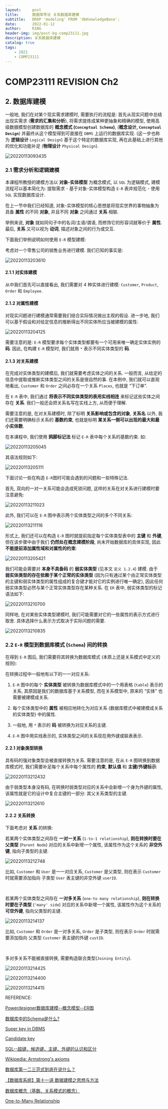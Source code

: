 ```yaml
---
layout:     post
title:      数据库导论 关系数据库建模
subtitle:   DROP 'modeling' FROM 'dbKnowledgeBase';
date:       2022-01-12
author:     R1NG
header-img: img/post-bg-comp23111.jpg
description: 关系数据库建模
catalog: true
tags:
    - 2021
    - COMP23111
---
```



# COMP23111 REVISION Ch2

## 2. 数据库建模

一般地, 我们在对某个现实需求建模时, 需要执行的流程是: 首先从现实问题中总结出现实需求 (**需求的汇集和分析**), 将需求提炼成某种更抽象和精确的模型, 使用高级数据模型创建数据库的 **概念模式 (`Conceptual Schema`)**, (**概念设计, `Conceptual Design`**) 并最终从这个模型得到可直接在 `DBMS` 上运行的数据库实现. (这一步也称为 **逻辑设计** `Logical Design`) 基于这个特定的数据库实现, 再在此基础上进行其他的优化和功能补足 (**物理设计** `Physical Design`).

![20220113093435](https://cdn.jsdelivr.net/gh/KirisameR/KirisameR.github.io/img/blogpost_images/20220113093435.png)

### 2.1 需求分析和逻辑建模

本课程所教授的建模方法以 **对象-实体模型** 为概念模式, 以 `SQL` 为逻辑模式, 建模流程可以基本简化为: 提取需求 - 基于对象-实体模型构造 `E-R` 表并规范化 - 使用 `SQL` 实现数据库设计.

在上一节中我们已经知道, 对象-实体模型的核心思想是将现实世界的事物抽象为具备 **属性** 的不同 **对象**, 并且不同 **对象** 之间通过 **关系** 相联. 

举例来说, **对象** 就如同句子中的名词/主语/谓语, 而修饰它的形容词就等价于 **属性**. 最后, **关系** 又可以视为 **动词**, 描述对象之间的行为或交互.

下面我们举例说明如何使用 `E-R` 模型建模:

考虑对一个零售公司的销售业务进行建模. 我们已知的事实是:

![20220113203610](https://cdn.jsdelivr.net/gh/KirisameR/KirisameR.github.io/img/blogpost_images/20220113203610.png)

#### 2.1.1 对实体建模

从中我们首先可以直接看出, 我们需要对 $4$ 种实体进行建模: `Customer`, `Product`, `Order` 和 `Employee`.

#### 2.1.2 对属性建模

对现实问题进行建模通常需要我们结合实际情况做出主观的假设. 进一步地, 我们可以基于假设和对给定信息的推断得出不同实体所应当被建模的属性:

![20220113204125](https://cdn.jsdelivr.net/gh/KirisameR/KirisameR.github.io/img/blogpost_images/20220113204125.png)

需要注意的是: `E-R` 模型要求每个实体类型都要有一个可用来唯一确定实体实例的 **码**. 因此, 在构建 `E-R` 模型时, 我们就用 `*` 表示不同实体类型的 **码**.

#### 2.1.3 对关系建模

在完成对实体类型的建模后, 我们就需要考虑实体之间的关系. 一般而言, 从给定的信息中提取或推断实体类型之间的关系是很自然的事. 在本例中, 我们就可以直观地看出, `Customer` 和 `Order` 之间必存在一个关系 `Places`, 也就是 “下订单”.

在 `E-R` 表中, 我们通过 **将表示不同实体类型的表用实线相连** 来标记这些实体之间存在 **关系**. 我们一般还会把关系名写在实线上方, 从而便于理解.

需要注意的是, 在对关系建模时, 除了标明 **关系影响或包含的对象**, **关系名** 以外, 我们还需要明确标示关系的 **基数约束**, 也就是标明 **某关系一侧可以出现的最大和最小实体数**. 

在本课程中, 我们使用 **鸦脚标记法** 标记 `E-R` 表中每个关系的基数约束. 如:

![20220113205045](https://cdn.jsdelivr.net/gh/KirisameR/KirisameR.github.io/img/blogpost_images/20220113205045.png)

其语法规则如下:

![20220113205111](https://cdn.jsdelivr.net/gh/KirisameR/KirisameR.github.io/img/blogpost_images/20220113205111.png)

下面讨论一些在构造 `E-R`图时可能会遇到的问题和一些特殊记法. 

首先, 双向的一对一关系可能会造成死锁问题, 这样的关系在对关系进行建模时要注意避免:

![20220113211023](https://cdn.jsdelivr.net/gh/KirisameR/KirisameR.github.io/img/blogpost_images/20220113211023.png)

此外, 我们可以在 `E-R` 图中表示两个实体类型之间的多个不同关系:

![20220113211116](https://cdn.jsdelivr.net/gh/KirisameR/KirisameR.github.io/img/blogpost_images/20220113211116.png)

形式上, 我们还可以在构造 `E-R` 图时就提前指定每个实体类型表中的 **主键** 和 **外键**, 但在该步骤中由于我们 **仍然处在概念建模阶段**, 尚未开始数据库的具体实现, 因此 **不能提前添加属性域和对属性的约束**:

![20220113205421](https://cdn.jsdelivr.net/gh/KirisameR/KirisameR.github.io/img/blogpost_images/20220113205421.png)

我们可能会需要对 **本身不具备码** 的 **弱实体类型** (见本文 `定义 1.2.4`) 建模. 由于 **弱实体类型的存在依赖于某个正常的实体类型** (因为只有通过某个由正常实体类型的主键和弱实体类型的属性组成的复合键才能对它的实例进行唯一确定), 因此任何弱实体类型必然与某个正常实体类型存在某种关系. 在 `ER` 表中, 弱实体类型的标记语法如下:

![20220113210700](https://cdn.jsdelivr.net/gh/KirisameR/KirisameR.github.io/img/blogpost_images/20220113210700.png)

同样地, 在对某些实体类型建模时, 我们可能需要对它的一些属性的表示方式进行取舍. 具体选择什么表示方式取决于实际问题的需要.

![20220113210835](https://cdn.jsdelivr.net/gh/KirisameR/KirisameR.github.io/img/blogpost_images/20220113210835.png)

### 2.2 `E-R` 模型到数据库模式 (`Schema`) 间的转换

在得到 `E-R` 图后, 我们需要将其转换为数据库模式 (本质上还是关系模式中定义的规则):

在转换过程中一般地有以下的一一对应关系:

1. `E-R` 图中的每个 **实体类型** 被转换为数据库模式中的一个用表格 (`table`) 表示的关系, 其原因是我们的数据库基于关系模型, 而在关系模型中, 原来的 “实体” 也需要被建模成关系. 

2. 每个实体类型中的 **属性** 被相应地转化为对应关系 (数据库模式中被建模成关系的实体类型) 中的属性. 

3. 一般地, 用 `*` 表示的 **码** 被转换为对应关系的主键.

4. `E-R` 图中用实线表示的, 实体类型之间的关系现在用外键或联表表示.

#### 2.2.1 对象类型转换

具有码的强对象类型会被直接转换为关系. 需要注意的是, 在从 `E-R` 图转换到数据库模式时, 我们需要补足每个关系中每个属性的 **约束**, **默认值** 和 **主键/外键标示**:

![20220113212432](https://cdn.jsdelivr.net/gh/KirisameR/KirisameR.github.io/img/blogpost_images/20220113212432.png)

由于弱类型本身没有码, 在转换时弱类型对应的关系中会新增一个身为外键的属性, 该属性就是它的设计中复合主键的一部分: 其父关系类型的主键.

![20220113212610](https://cdn.jsdelivr.net/gh/KirisameR/KirisameR.github.io/img/blogpost_images/20220113212610.png)

#### 2.2.2 关系转换

下面考虑对 **关系** 的转换:

若某两个实体类型之间存在 **一对一关系** (`1-to-1 relationship`), **则在转换时要在父类型** (`Parent Node`) 对应的关系中新增一个属性, 该属性作为这个关系的 **非空外键**, 指向子类型的主键.

![20220113212748](https://cdn.jsdelivr.net/gh/KirisameR/KirisameR.github.io/img/blogpost_images/20220113212748.png)

比如, `Customer` 和 `User` 是一一对应关系, `Customer` 是父类型, 则在表示 `Customer` 时就需要添加指向 子类型 `User` 表主键的非空外键 `userID`.

<br>

若某两个实体类型之间存在 **一对多关系** (`one-to many relationship`), **则在转换时要在子类型** (`'many' side`) 对应的关系中新增一个属性, 该属性作为这个关系的 **可空外键**, 指向父类型的主键.

![20220113214137](https://cdn.jsdelivr.net/gh/KirisameR/KirisameR.github.io/img/blogpost_images/20220113214137.png)

比如, `Customer` 和 `Order` 是一对多关系, `Order` 是子类型, 则在表示 `Order` 时就需要添加指向 父类型 `Customer` 表主键的外键 `custID`.

<br>

多对多关系不能被直接转换, 需要构造联合类型(`Joining Entity`).

![20220113214425](https://cdn.jsdelivr.net/gh/KirisameR/KirisameR.github.io/img/blogpost_images/20220113214425.png)

![20220113214400](https://cdn.jsdelivr.net/gh/KirisameR/KirisameR.github.io/img/blogpost_images/20220113214400.png)

![20220113214415](https://cdn.jsdelivr.net/gh/KirisameR/KirisameR.github.io/img/blogpost_images/20220113214415.png)


REFERENCE:

[Powerdesigner数据库建模--概念模型--ER图](https://www.cnblogs.com/dekevin/archive/2012/07/18/2596745.html)

[数据库中的Schema是什么?](https://blog.csdn.net/u010429286/article/details/79022484)

[Super key in DBMS](https://beginnersbook.com/2015/04/super-key-in-dbms/)

[Candidate key](https://www.techopedia.com/definition/21/candidate-key)

[SQL--超键、候选键、主键、外键的认识和区分](https://blog.csdn.net/suguoliang/article/details/82844328)

[Wikipedia: Armstrong's axioms](https://en.wikipedia.org/wiki/Armstrong%27s_axioms)

[数据库第一二三范式到底在说什么？](https://zhuanlan.zhihu.com/p/20028672)

[【数据库系统】第十一讲 数据建模之思想与方法](https://blog.csdn.net/Swocky/article/details/105059674)

[数据库概念（基数、关系模式的概念）](https://blog.csdn.net/maxle/article/details/122006538)

[One-to-Many Relationship](https://www.techopedia.com/definition/25122/one-to-many-relationship)
